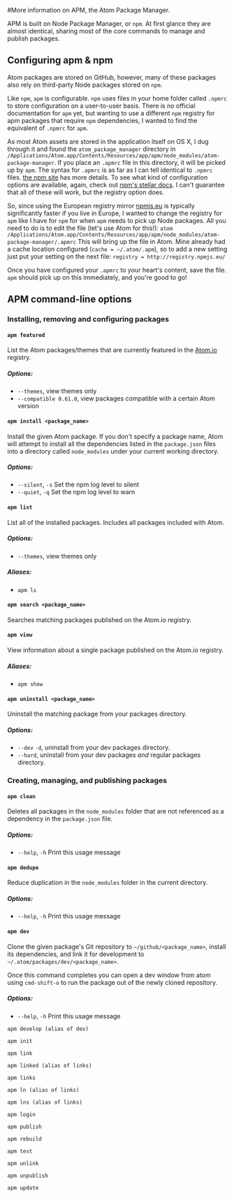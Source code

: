 #More information on APM, the Atom Package Manager.

APM is built on Node Package Manager, or `npm`. At first glance they are almost
identical, sharing most of the core commands to manage and publish packages.

## Configuring apm & npm
Atom packages are stored on GitHub, however, many of these packages also rely
on third-party Node packages stored on `npm`.

Like `npm`, `apm` is configurable. `npm` uses files in your home folder
called `.npmrc` to store configuration on a user-to-user basis. There is no
official documentation for `apm` yet, but wanting to use a different `npm`
registry for apm packages that require `npm` dependencies, I wanted to find
the equivalent of `.npmrc` for `apm`.

As most Atom assets are stored in the application itself on OS X, I dug through
it and found the `atom_package_manager` directory in
`/Applications/Atom.app/Contents/Resources/app/apm/node_modules/atom-package-manager`.
If you place an `.apmrc` file in this directory, it will be picked up by `apm`.
The syntax for `.apmrc` is as far as I can tell identical to `.npmrc` files.
[the npm site](https://www.npmjs.org/doc/files/npmrc.html) has more details.
To see what kind of configuration options are available, again, check out
[npm's stellar docs](https://www.npmjs.org/doc/misc/npm-config.html).
I can't guarantee that all of these will work, but the registry option does.

So, since using the European registry mirror [npmjs.eu]() is typically
significantly faster if you live in Europe, I wanted to change the registry for
`apm` like I have for `npm` for when `apm` needs to pick up Node packages. All
you need to do is to edit the file (let's use Atom for this!):
`atom /Applications/Atom.app/Contents/Resources/app/apm/node_modules/atom-package-manager/.apmrc`
This will bring up the file in Atom. Mine already had a cache location
configured (`cache = ~/.atom/.apm`), so to add a new setting just put your
setting on the next file: `registry = http://registry.npmjs.eu/`

Once you have configured your `.apmrc` to your heart's content, save the file.
`apm` should pick up on this immediately, and you're good to go!

## APM command-line options

### Installing, removing and configuring packages
#### `apm featured`
List the Atom packages/themes that are currently featured in the [Atom.io]() registry. 

##### Options:
- `--themes`, view themes only
- `--compatible 0.61.0`, view packages compatible with a certain Atom version

#### `apm install <package_name>`
Install the given Atom package. If you don't specify a package name, Atom will
attempt to install all the dependencies listed in the `package.json` files
into a directory called `node_modules` under your current working directory.

##### Options:
- `--silent`, `-s`  Set the npm log level to silent
- `--quiet`, `-q`   Set the npm log level to warn

#### `apm list`
List all of the installed packages. Includes all packages included with Atom.

##### Options:
- `--themes`, view themes only

##### Aliases:
- `apm ls`

#### `apm search <package_name>`
Searches matching packages published on the Atom.io registry.

#### `apm view`
View information about a single package published on the Atom.io registry.

##### Aliases:
- `apm show`

#### `apm uninstall <package_name>`
Uninstall the matching package from your packages directory.

##### Options:
- `--dev` `-d`, uninstall from your dev packages directory.
- `--hard`, uninstall from your dev packages *and* regular packages directory.

### Creating, managing, and publishing packages

#### `apm clean`

Deletes all packages in the `node_modules` folder that are not referenced as a dependency in the `package.json` file.

##### Options:
- `--help`, `-h`  Print this usage message

#### `apm dedupe`

Reduce duplication in the `node_modules` folder in the current directory.

##### Options:
- `--help`, `-h`  Print this usage message

#### `apm dev`

Clone the given package's Git repository to `~/github/<package_name>`, install its dependencies, and link it for development to `~/.atom/packages/dev/<package_name>`.

Once this command completes you can open a dev window from atom using `cmd-shift-o` to run the package out of the newly cloned repository.

##### Options:
- `--help`, `-h`  Print this usage message

`apm develop (alias of dev)`

`apm init`

`apm link`

`apm linked (alias of links)`

`apm links`

`apm ln (alias of links)`

`apm lns (alias of links)`

`apm login`

`apm publish`

`apm rebuild`

`apm test`

`apm unlink`

`apm unpublish`

`apm update`